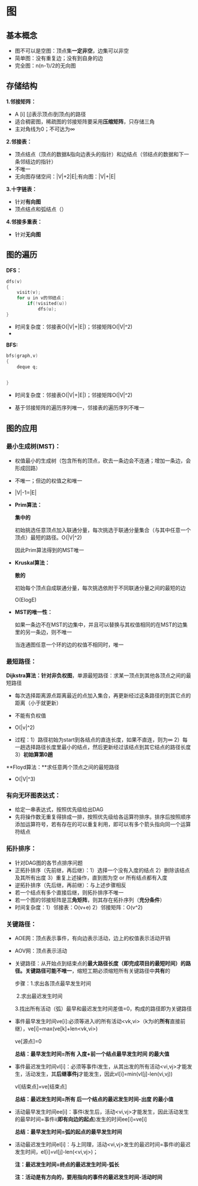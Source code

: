 # 图

## 基本概念

- 图不可以是空图：顶点集**一定非空**，边集可以非空
- 简单图：没有重复边；没有到自身的边
- 完全图：n(n-1)/2的无向图



## 存储结构

**1.邻接矩阵：**

- A [i] [j]表示顶点i到顶点j的路径
- 适合稠密图，稀疏图的邻接矩阵要采用**压缩矩阵**，只存储三角
- 主对角线为0；不可达为∞

**2.邻接表：**

- 顶点结点（顶点的数据&指向边表头的指针）和边结点（邻结点的数据和下一条邻结边的指针）
- 不唯一
- 无向图存储空间：|V|+2|E|;有向图：|V|+|E|

**3.十字链表：**

- 针对**有向图**
- 顶点结点和弧结点（）

**4.邻接多重表：**

- 针对**无向图**

## 图的遍历

**DFS：**

```c++
dfs(v)
{
    visit(v);
    for u in v的邻结点：
        if(!visited(u))
        	dfs(u);
}
```

- 时间复杂度：邻接表O(|V|+|E|)；邻接矩阵O(|V|^2)
- 

**BFS:**

```c++
bfs(graph,v)
{
    deque q;
    

}
```

- 时间复杂度：邻接表O(|V|+|E|)；邻接矩阵O(|V|^2)



- 基于邻接矩阵的遍历序列唯一，邻接表的遍历序列不唯一

## 图的应用

### **最小生成树(MST)：**

- 权值最小的生成树（包含所有的顶点，砍去一条边会不连通；增加一条边，会形成回路）

- 不唯一；但边的权值之和唯一

- |V|-1=|E|

- **Prim算法：**

  **集中的**

  初始挑选任意顶点加入联通分量，每次挑选于联通分量集合（与其中任意一个顶点）最短的路径。O(|V|^2)

  因此Prim算法得到的MST唯一

- **Kruskal算法：**

  **散的**

  初始每个顶点自成联通分量，每次挑选依附于不同联通分量之间的最短的边

  O(ElogE)

- **MST的唯一性：**

  如果一条边不在MST的边集中，并且可以替换与其权值相同的在MST的边集里的另一条边，则不唯一

  当连通图任意一个环的边的权值不相同时，唯一

  

  

  

  

  

  

### **最短路径：**

**Dijkstra算法：**针对**非负权图**，单源最短路径：求某一顶点到其他各顶点之间的最短路径

- 每次选择距离源点距离最近的点加入集合，再更新经过这条路径的到其它点的距离（小于就更新）

- 不能有负权值
- O(|v|^2)
- 过程：1）路径初始为start到各结点的直连长度，如果不直连，则为∞ 2）每一趟选择路径长度里最小的结点，然后更新经过该结点到其它结点的路径长度  3）**初始算第0趟**

**Floyd算法：**求任意两个顶点之间的最短路径

- O(|V|^3)



### **有向无环图表达式：**

- 给定一串表达式，按照优先级给出DAG
- 先将操作数无重复得排成一排，按照优先级给各运算符排序。排序后按照顺序添加运算符号，若有存在的可以重复利用，即可以有多个箭头指向同一个运算符结点

### **拓扑排序：**

- 针对DAG图的各节点排序问题
- 正拓扑排序（先前继，再后继）：1）选择一个没有入度的结点 2）删除该结点及其所有出度 3）重复上述操作，直到图为空 or 所有结点都有入度
- 逆拓扑排序（先后继，再前继）：与上述步骤相反
- 若一个结点有多个直接后继，则拓扑排序不唯一
- 若一个图的邻接矩阵是**三角矩阵**，则其存在拓扑序列（**充分条件**）
- 时间复杂度：1）邻接表：O(v+e) 2）邻接矩阵：O(v^2)



### **关键路径：**

- AOE网：顶点表示事件，有向边表示活动，边上的权值表示活动开销

- AOV网：顶点表示活动

- 关键路径：从开始点到结束点的**最大路径长度（即完成项目的最短时间）**的路径。关键路径可能**不唯一**，缩短工期必须缩短所有关键路径中**共有**的

  步骤：1.求出各顶点最早发生时间

  ​			2.求出最迟发生时间

  ​			3.找出所有活动（弧）最早和最迟发生时间差值=0，构成的路径即为关键路径

- 事件最早发生时间ve[i]:必须等进入i的所有活动<vk,vi>（k为i的**所有**直接前继），ve[i]=max(ve[k]+len<vk,vi>)

  ve[源点]=0

  **总结：最早发生时间=所有  入度+前一个结点最早发生时间  的最大值**

- 事件最迟发生时间vl[i]：必须等事件i发生，从其出发的所有活动<vi,vj>才能发生，活动发生，其**后继事件j**才能发生，因此vl[i]=min(vl[j]-len(vi,vj))

  vl[结束点]=ve[结束点]

  **总结：最迟发生时间=所有  后一个结点的最迟发生时间-出度  的最小值**

- 活动最早发生时间ee[i]：事件i发生后，活动<vi,vj>才能发生，因此活动发生的最早时间=事件i(**即有向边的起点**)发生的时间ee[i]=ve[i]

  **总结：最早发生时间=弧的起点的最早发生时间**

- 活动最迟发生时间el[i]：与上同理，活动<vi,vj>发生的最迟时间=事件i的最迟发生时间，el[i]=vl[j]-len(<vi,vj>)；

  **注：最迟发生时间=终点的最迟发生时间-弧长**
  
  **注：活动是有方向的，要用指向的事件的最迟发生时间-活动时间**

